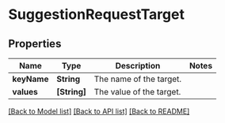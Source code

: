 # SuggestionRequestTarget

## Properties
Name | Type | Description | Notes
------------ | ------------- | ------------- | -------------
**keyName** | **String** | The name of the target. | 
**values** | **[String]** | The value of the target. | 

[[Back to Model list]](../README.md#documentation-for-models) [[Back to API list]](../README.md#documentation-for-api-endpoints) [[Back to README]](../README.md)


